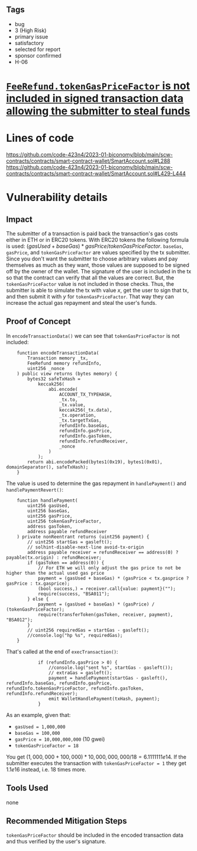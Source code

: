 ## Tags

- bug
- 3 (High Risk)
- primary issue
- satisfactory
- selected for report
- sponsor confirmed
- H-06

# [`FeeRefund.tokenGasPriceFactor` is not included in signed transaction data allowing the submitter to steal funds](https://github.com/code-423n4/2023-01-biconomy-findings/issues/123) 

# Lines of code

https://github.com/code-423n4/2023-01-biconomy/blob/main/scw-contracts/contracts/smart-contract-wallet/SmartAccount.sol#L288
https://github.com/code-423n4/2023-01-biconomy/blob/main/scw-contracts/contracts/smart-contract-wallet/SmartAccount.sol#L429-L444


# Vulnerability details

## Impact
The submitter of a transaction is paid back the transaction's gas costs either in ETH or in ERC20 tokens. With ERC20 tokens the following formula is used: $(gasUsed + baseGas) * gasPrice / tokenGasPriceFactor$. `baseGas`, `gasPrice`, and `tokenGasPriceFactor` are values specified by the tx submitter. Since you don't want the submitter to choose arbitrary values and pay themselves as much as they want, those values are supposed to be signed off by the owner of the wallet. The signature of the user is included in the tx so that the contract can verify that all the values are correct. But, the `tokenGasPriceFactor` value is not included in those checks. Thus, the submitter is able to simulate the tx with value $x$, get the user to sign that tx, and then submit it with $y$ for `tokenGasPriceFactor`. That way they can increase the actual gas repayment and steal the user's funds.

## Proof of Concept
In `encodeTransactionData()` we can see that `tokenGasPriceFactor` is not included:
```sol
    function encodeTransactionData(
        Transaction memory _tx,
        FeeRefund memory refundInfo,
        uint256 _nonce
    ) public view returns (bytes memory) {
        bytes32 safeTxHash =
            keccak256(
                abi.encode(
                    ACCOUNT_TX_TYPEHASH,
                    _tx.to,
                    _tx.value,
                    keccak256(_tx.data),
                    _tx.operation,
                    _tx.targetTxGas,
                    refundInfo.baseGas,
                    refundInfo.gasPrice,
                    refundInfo.gasToken,
                    refundInfo.refundReceiver,
                    _nonce
                )
            );
        return abi.encodePacked(bytes1(0x19), bytes1(0x01), domainSeparator(), safeTxHash);
    }
```

The value is used to determine the gas repayment in `handlePayment()` and `handlePaymentRevert()`:
```sol
    function handlePayment(
        uint256 gasUsed,
        uint256 baseGas,
        uint256 gasPrice,
        uint256 tokenGasPriceFactor,
        address gasToken,
        address payable refundReceiver
    ) private nonReentrant returns (uint256 payment) {
        // uint256 startGas = gasleft();
        // solhint-disable-next-line avoid-tx-origin
        address payable receiver = refundReceiver == address(0) ? payable(tx.origin) : refundReceiver;
        if (gasToken == address(0)) {
            // For ETH we will only adjust the gas price to not be higher than the actual used gas price
            payment = (gasUsed + baseGas) * (gasPrice < tx.gasprice ? gasPrice : tx.gasprice);
            (bool success,) = receiver.call{value: payment}("");
            require(success, "BSA011");
        } else {
            payment = (gasUsed + baseGas) * (gasPrice) / (tokenGasPriceFactor);
            require(transferToken(gasToken, receiver, payment), "BSA012");
        }
        // uint256 requiredGas = startGas - gasleft();
        //console.log("hp %s", requiredGas);
    }
```

That's called at the end of `execTransaction()`:
```sol
            if (refundInfo.gasPrice > 0) {
                //console.log("sent %s", startGas - gasleft());
                // extraGas = gasleft();
                payment = handlePayment(startGas - gasleft(), refundInfo.baseGas, refundInfo.gasPrice, refundInfo.tokenGasPriceFactor, refundInfo.gasToken, refundInfo.refundReceiver);
                emit WalletHandlePayment(txHash, payment);
            }
```

As an example, given that:
- `gasUsed = 1,000,000`
- `baseGas = 100,000`
- `gasPrice = 10,000,000,000` (10 gwei)
- `tokenGasPriceFactor = 18`

You get $(1,000,000 + 100,000) * 10,000,000,000 / 18 = 6.1111111e14$. If the submitter executes the transaction with `tokenGasPriceFactor = 1` they get $1.1e16$ instead, i.e. 18 times more.
## Tools Used
none

## Recommended Mitigation Steps
`tokenGasPriceFactor` should be included in the encoded transaction data and thus verified by the user's signature.